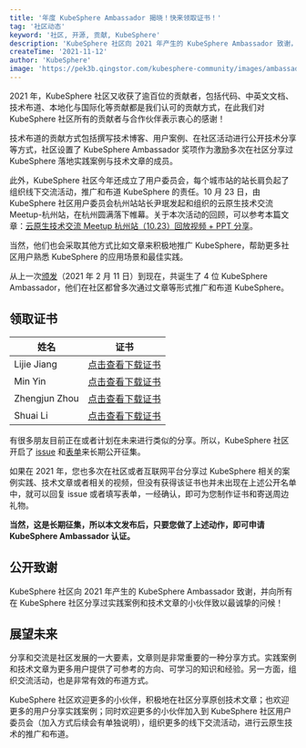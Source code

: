 ```yaml
---
title: '年度 KubeSphere Ambassador 揭晓！快来领取证书！'
tag: '社区动态'
keyword: '社区, 开源, 贡献, KubeSphere'
description: 'KubeSphere 社区向 2021 年产生的 KubeSphere Ambassador 致谢，并向所有在 KubeSphere 社区分享过实践案例和技术文章的小伙伴致以最诚挚的问候！'
createTime: '2021-11-12'
author: 'KubeSphere'
image: 'https://pek3b.qingstor.com/kubesphere-community/images/ambassador-2021-cover.png'
---
```


2021 年，KubeSphere 社区又收获了逾百位的贡献者，包括代码、中英文文档、技术布道、本地化与国际化等贡献都是我们认可的贡献方式，在此我们对 KubeSphere 社区所有的贡献者与合作伙伴表示衷心的感谢！

技术布道的贡献方式包括撰写技术博客、用户案例、在社区活动进行公开技术分享等方式，社区设置了 KubeSphere Ambassador 奖项作为激励多次在社区分享过 KubeSphere 落地实践案例与技术文章的成员。

此外，KubeSphere 社区今年还成立了用户委员会，每个城市站的站长肩负起了组织线下交流活动，推广和布道 KubeSphere 的责任。10 月 23 日，由 KubeSphere 社区用户委员会杭州站站长尹珉发起和组织的云原生技术交流 Meetup-杭州站，在杭州圆满落下帷幕。关于本次活动的回顾，可以参考本篇文章：[云原生技术交流 Meetup 杭州站（10.23）回放视频 + PPT 分享](https://docs.kubesphere-carryon.top/zh/live/meetup-hangzhou1023/)。

当然，他们也会采取其他方式比如文章来积极地推广 KubeSphere，帮助更多社区用户熟悉 KubeSphere 的应用场景和最佳实践。

从上一次[颁发](https://docs.kubesphere-carryon.top/zh/news/kubesphere-certificates/)（2021 年 2 月 11 日）到现在，共诞生了 4 位 KubeSphere Ambassador，他们在社区都曾多次通过文章等形式推广和布道 KubeSphere。

## 领取证书


| 姓名 | 证书 |
| ---- | ---- |
|Lijie Jiang|[点击查看下载证书](https://kubesphere-community.pek3b.qingstor.com/images/ambassador-jianglijie.png) |
|Min Yin|[点击查看下载证书](https://kubesphere-community.pek3b.qingstor.com/images/ambassador-yinmin.png) |
|Zhengjun Zhou|[点击查看下载证书](https://kubesphere-community.pek3b.qingstor.com/images/ambassador-zhouzhengjun.png) |
|Shuai Li|[点击查看下载证书](https://kubesphere-community.pek3b.qingstor.com/images/ambassador-lishuai.png) |

有很多朋友目前正在或者计划在未来进行类似的分享。所以，KubeSphere 社区开启了 [issue](https://github.com/whenegghitsrock/community/issues/365) 和[表单](https://jinshuju.net/f/Npcqwi)来长期公开征集。

如果在 2021 年，您也多次在社区或者互联网平台分享过 KubeSphere 相关的案例实践、技术文章或者相关的视频，但没有获得该证书也并未出现在上述公开名单中，就可以回复 issue 或者填写表单，一经确认，即可为您制作证书和寄送周边礼物。

**当然，这是长期征集，所以本文发布后，只要您做了上述动作，即可申请 KubeSphere Ambassador 认证。**

## 公开致谢

KubeSphere 社区向 2021 年产生的 KubeSphere Ambassador 致谢，并向所有在 KubeSphere 社区分享过实践案例和技术文章的小伙伴致以最诚挚的问候！

## 展望未来

分享和交流是社区发展的一大要素，文章则是非常重要的一种分享方式。实践案例和技术文章为更多用户提供了可参考的方向、可学习的知识和经验。另一方面，组织交流活动，也是非常有效的布道方式。

KubeSphere 社区欢迎更多的小伙伴，积极地在社区分享原创技术文章；也欢迎更多的用户分享实践案例；同时欢迎更多的小伙伴加入到 KubeSphere 社区用户委员会（加入方式后续会有单独说明），组织更多的线下交流活动，进行云原生技术的推广和布道。